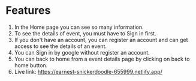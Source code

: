 # Features

1. In the Home page you can see so many information.
2. To see the details of event, you must have to Sign in first.
3. If you don't have an account, you can register an account and can get access to see the details of an event.
4. You can Sign in by google without register an account.
5. You can back to home from a event details page by clicking on back to home button.
6. Live link: https://earnest-snickerdoodle-655999.netlify.app/
